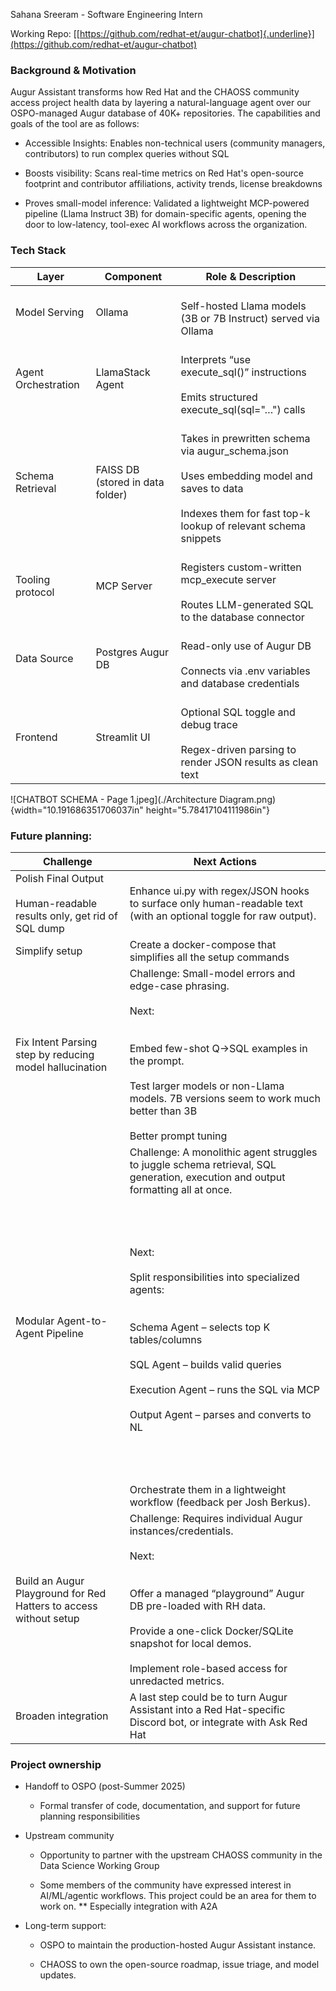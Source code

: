 Sahana Sreeram - Software Engineering Intern

Working Repo:
[[https://github.com/redhat-et/augur-chatbot]{.underline}](https://github.com/redhat-et/augur-chatbot)

### Background & Motivation

Augur Assistant transforms how Red Hat and the CHAOSS community access
project health data by layering a natural-language agent over our
OSPO-managed Augur database of 40K+ repositories. The capabilities and
goals of the tool are as follows:

-   Accessible Insights: Enables non-technical users (community
    managers, contributors) to run complex queries without SQL

-   Boosts visibility: Scans real-time metrics on Red Hat's open-source
    footprint and contributor affiliations, activity trends, license
    breakdowns

-   Proves small-model inference: Validated a lightweight MCP-powered
    pipeline (Llama Instruct 3B) for domain-specific agents, opening the
    door to low-latency, tool-exec AI workflows across the organization.

### Tech Stack
|  Layer                 |  Component                          |  Role & Description                                                                                                                                                              |
|------------------------|-------------------------------------|----------------------------------------------------------------------------------------------------------------------------------------------------------------------------------|
|  Model Serving         |  Ollama                             |  <br>Self-hosted Llama models (3B or 7B Instruct) served via Ollama                                                                                                              |
|  Agent Orchestration   |  LlamaStack Agent                   |  <br> Interprets “use execute_sql()” instructions<br> <br>Emits structured execute_sql(sql="…") calls                                                                            |
|  Schema Retrieval      |  FAISS DB (stored in data folder)   |  <br> Takes in prewritten schema via augur_schema.json<br> <br> Uses embedding model and saves to data<br> <br>Indexes them for fast top-k lookup of relevant schema snippets    |
|  Tooling protocol      |  MCP Server                         |  <br> Registers custom-written mcp_execute server<br> <br>Routes LLM-generated SQL to the database connector                                                                     |
|  Data Source           |  Postgres Augur DB                  |  <br> Read-only use of Augur DB<br> <br>Connects via .env variables and database credentials                                                                                     |
|  Frontend              |  Streamlit UI                       |  <br> Optional SQL toggle and debug trace<br> <br>Regex-driven parsing to render JSON results as clean text                                                                      |

![CHATBOT SCHEMA - Page 1.jpeg](./Architecture Diagram.png){width="10.191686351706037in" height="5.78417104111986in"}


### Future planning:

|  Challenge                                                                      |  Next Actions                                                                                                                                                                                                                                                                                                                                                                                                                                                                                                                     |
|---------------------------------------------------------------------------------|-----------------------------------------------------------------------------------------------------------------------------------------------------------------------------------------------------------------------------------------------------------------------------------------------------------------------------------------------------------------------------------------------------------------------------------------------------------------------------------------------------------------------------------|
|  Polish Final Output<br> <br> Human-readable results only, get rid of SQL dump  |  Enhance ui.py with regex/JSON hooks to surface only human-readable text (with an optional toggle for raw output).                                                                                                                                                                                                                                                                                                                                                                                                                |
|  Simplify setup                                                                 |  Create a docker-compose that simplifies all the setup commands                                                                                                                                                                                                                                                                                                                                                                                                                                                                   |
|  Fix Intent Parsing step by reducing model hallucination                        |  Challenge: Small-model errors and edge-case phrasing.<br> <br>Next:<br> <br> <br> Embed few-shot Q→SQL examples in the prompt.<br> <br> Test larger models or non-Llama models. 7B versions seem to work much better than 3B<br> <br>Better prompt tuning                                                                                                                                                                                                                                                                        |
|  Modular Agent-to-Agent Pipeline                                                |  Challenge: A monolithic agent struggles to juggle schema retrieval, SQL generation, execution and output formatting all at once.<br> <br> <br>  			<br> <br> Next:<br> <br> Split responsibilities into specialized agents:<br> <br> <br> Schema Agent – selects top K tables/columns<br> <br> SQL Agent – builds valid queries<br> <br> Execution Agent – runs the SQL via MCP<br> <br> Output Agent – parses and converts to NL <br> <br> <br>  			<br> <br> Orchestrate them in a lightweight workflow (feedback per Josh Berkus).  |
|  Build an Augur Playground for Red Hatters to access without setup              |  Challenge: Requires individual Augur instances/credentials.<br> <br>Next:<br> <br> <br> Offer a managed “playground” Augur DB pre-loaded with RH data.<br> <br> Provide a one-click Docker/SQLite snapshot for local demos.<br> <br> Implement role-based access for unredacted metrics.                                                                                                                                                                                                                                         |
|  Broaden integration                                                            |  A last step could be to turn Augur Assistant into a Red Hat-specific Discord bot, or integrate with Ask Red Hat                                                                                                                                                                                                                                                                                                                                                                                                                  |

### Project ownership

-   Handoff to OSPO (post-Summer 2025)

    -   Formal transfer of code, documentation, and support for future
        planning responsibilities

-   Upstream community

    -   Opportunity to partner with the upstream CHAOSS community in the
        Data Science Working Group

    -   Some members of the community have expressed interest in
        AI/ML/agentic workflows. This project could be an area for them
        to work on. \*\* Especially integration with A2A

-   Long-term support:

    -   OSPO to maintain the production-hosted Augur Assistant instance.

    -   CHAOSS to own the open-source roadmap, issue triage, and model
        updates.
